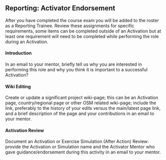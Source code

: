 ## Reporting: Activator Endorsement

After you have completed the course exam you will be added to the roster as a Reporting Trainee. Review these assignments for specific requirements, some items can be completed outside of an Activation but at least one requirement will need to be completed while performing the role during an Activation.

#### Introduction

In an email to your mentor, briefly tell us why you are interested in performing this role and why you think it is important to a successful Activation?

#### Wiki Editing

Create or update a significant project wiki-page; this can be an Activation page, country/regional page or other OSM related wiki-page; include the link, preferably to the history of your edits versus the main/latest page link, and a brief description of the page and your contributions in an email to your mentor.

#### Activation Review

Document an Activation or Exercise Simulation (After Action) Review: provide the Activation or Simulation name and the Activator Mentor who gave guidance/endorsement during this activity in an email to your mentor.